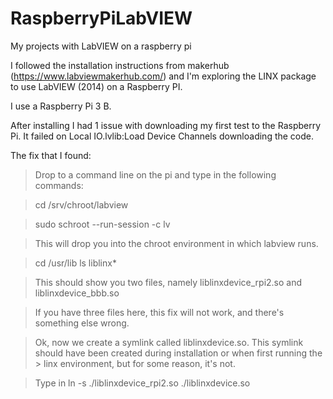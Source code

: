 # RaspberryPiLabVIEW
My projects with LabVIEW on a raspberry pi

I followed the installation instructions from makerhub (https://www.labviewmakerhub.com/) and I'm exploring the LINX package to use LabVIEW (2014) on a Raspberry PI.

I use a Raspberry Pi 3 B.

After installing I had 1 issue with downloading my first test to the Raspberry Pi.
It failed on Local IO.lvlib:Load Device Channels downloading the code.

The fix that I found:
> Drop to a command line on the pi and type in the following commands:

> cd /srv/chroot/labview

> sudo schroot --run-session -c lv

> This will drop you into the chroot environment in which labview runs. 

> cd /usr/lib
> ls liblinx*

> This should show you two files, namely liblinxdevice_rpi2.so and liblinxdevice_bbb.so

> If you have three files here, this fix will not work, and there's something else wrong.

> Ok, now we create a symlink called liblinxdevice.so. This symlink should have been created during installation or when first running the > linx environment, but for some reason, it's not.

> Type in ln -s ./liblinxdevice_rpi2.so ./liblinxdevice.so
